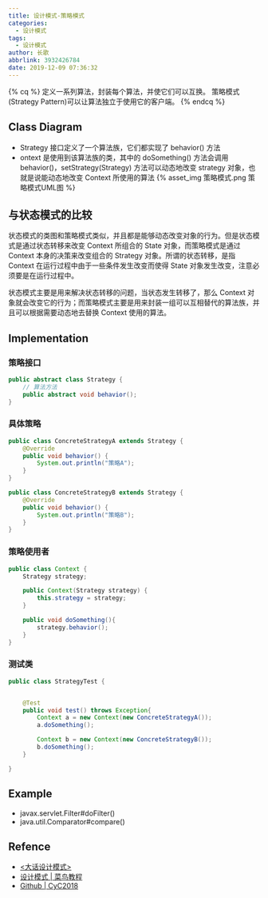 ```yaml
---
title: 设计模式-策略模式
categories:
  - 设计模式
tags:
  - 设计模式
author: 长歌
abbrlink: 3932426784
date: 2019-12-09 07:36:32
---
```


{% cq %}
定义一系列算法，封装每个算法，并使它们可以互换。
策略模式(Strategy Pattern)可以让算法独立于使用它的客户端。
{% endcq %}
<!-- More -->

## Class Diagram
- Strategy 接口定义了一个算法族，它们都实现了 behavior() 方法
- ontext 是使用到该算法族的类，其中的 doSomething() 方法会调用 behavior()，setStrategy(Strategy) 方法可以动态地改变 strategy 对象，也就是说能动态地改变 Context 所使用的算法
{% asset_img 策略模式.png 策略模式UML图 %}

## 与状态模式的比较
状态模式的类图和策略模式类似，并且都是能够动态改变对象的行为。但是状态模式是通过状态转移来改变 Context 所组合的 State 对象，而策略模式是通过 Context 本身的决策来改变组合的 Strategy 对象。所谓的状态转移，是指 Context 在运行过程中由于一些条件发生改变而使得 State 对象发生改变，注意必须要是在运行过程中。   

状态模式主要是用来解决状态转移的问题，当状态发生转移了，那么 Context 对象就会改变它的行为；而策略模式主要是用来封装一组可以互相替代的算法族，并且可以根据需要动态地去替换 Context 使用的算法。

## Implementation

### 策略接口
```java
public abstract class Strategy {
    // 算法方法
    public abstract void behavior();
}
```

### 具体策略
```java
public class ConcreteStrategyA extends Strategy {
    @Override
    public void behavior() {
        System.out.println("策略A");
    }
}

public class ConcreteStrategyB extends Strategy {
    @Override
    public void behavior() {
        System.out.println("策略B");
    }
}
```

### 策略使用者
```java
public class Context {
    Strategy strategy;

    public Context(Strategy strategy) {
        this.strategy = strategy;
    }

    public void doSomething(){
        strategy.behavior();
    }
}
```

### 测试类
```java
public class StrategyTest {


    @Test
    public void test() throws Exception{
        Context a = new Context(new ConcreteStrategyA());
        a.doSomething();

        Context b = new Context(new ConcreteStrategyB());
        b.doSomething();
    }

}
```

## Example
- javax.servlet.Filter#doFilter()
- java.util.Comparator#compare()


## Refence
- [<大话设计模式>](https://book.douban.com/subject/2334288/)
- [设计模式 | 菜鸟教程](https://www.runoob.com/design-pattern/design-pattern-tutorial.html)
- [Github | CyC2018](https://github.com/CyC2018/CS-Notes/blob/master/notes/%E8%AE%BE%E8%AE%A1%E6%A8%A1%E5%BC%8F%20-%20%E7%9B%AE%E5%BD%95.md)